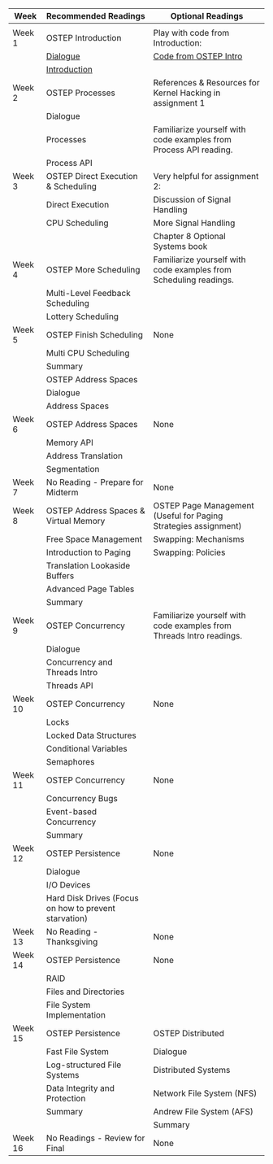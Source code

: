 | Week    | Recommended Readings                                  | Optional Readings                                                    |
|---------|-------------------------------------------------------|----------------------------------------------------------------------|
|         |                                                       |                                                                      |
| Week 1  | OSTEP Introduction                                    | Play with code from Introduction:                                    |
|         | [Dialogue](http://pages.cs.wisc.edu/~remzi/OSTEP/dialogue-threeeasy.pdf)                                              | [Code from OSTEP Intro](http://pages.cs.wisc.edu/~remzi/OSTEP/Code/code.intro.tgz)                                                |
|         | [Introduction](http://pages.cs.wisc.edu/~remzi/OSTEP/intro.pdf)                                         |                                                                      |
| Week 2  | OSTEP Processes                                       | References & Resources for Kernel Hacking in assignment 1            |
|         | Dialogue                                              |                                                                      |
|         | Processes                                             | Familiarize yourself with code examples from Process API reading.    |
|         | Process API                                           |                                                                      |
| Week 3  | OSTEP Direct Execution & Scheduling                   | Very helpful for assignment 2:                                       |
|         | Direct Execution                                      | Discussion of Signal Handling                                        |
|         | CPU Scheduling                                        | More Signal Handling                                                 |
|         |                                                       | Chapter 8 Optional Systems book                                      |
| Week 4  | OSTEP More Scheduling                                 | Familiarize yourself with code examples from Scheduling readings.    |
|         | Multi-Level Feedback Scheduling                       |                                                                      |
|         | Lottery Scheduling                                    |                                                                      |
| Week 5  | OSTEP Finish Scheduling                               | None                                                                 |
|         | Multi CPU Scheduling                                  |                                                                      |
|         | Summary                                               |                                                                      |
|         | OSTEP Address Spaces                                  |                                                                      |
|         | Dialogue                                              |                                                                      |
|         | Address Spaces                                        |                                                                      |
| Week 6  | OSTEP Address Spaces                                  | None                                                                 |
|         | Memory API                                            |                                                                      |
|         | Address Translation                                   |                                                                      |
|         | Segmentation                                          |                                                                      |
| Week 7  | No Reading - Prepare for Midterm                      | None                                                                 |
| Week 8  | OSTEP Address Spaces & Virtual Memory                 | OSTEP Page Management (Useful for Paging Strategies assignment)      |
|         | Free Space Management                                 | Swapping: Mechanisms                                                 |
|         | Introduction to Paging                                | Swapping: Policies                                                   |
|         | Translation Lookaside Buffers                         |                                                                      |
|         | Advanced Page Tables                                  |                                                                      |
|         | Summary                                               |                                                                      |
| Week 9  | OSTEP Concurrency                                     | Familiarize yourself with code examples from Threads Intro readings. |
|         | Dialogue                                              |                                                                      |
|         | Concurrency and Threads Intro                         |                                                                      |
|         | Threads API                                           |                                                                      |
| Week 10 | OSTEP Concurrency                                     | None                                                                 |
|         | Locks                                                 |                                                                      |
|         | Locked Data Structures                                |                                                                      |
|         | Conditional Variables                                 |                                                                      |
|         | Semaphores                                            |                                                                      |
| Week 11 | OSTEP Concurrency                                     | None                                                                 |
|         | Concurrency Bugs                                      |                                                                      |
|         | Event-based Concurrency                               |                                                                      |
|         | Summary                                               |                                                                      |
| Week 12 | OSTEP Persistence                                     | None                                                                 |
|         | Dialogue                                              |                                                                      |
|         | I/O Devices                                           |                                                                      |
|         | Hard Disk Drives (Focus on how to prevent starvation) |                                                                      |
| Week 13 | No Reading - Thanksgiving                             | None                                                                 |
| Week 14 | OSTEP Persistence                                     | None                                                                 |
|         | RAID                                                  |                                                                      |
|         | Files and Directories                                 |                                                                      |
|         | File System Implementation                            |                                                                      |
| Week 15 | OSTEP Persistence                                     | OSTEP Distributed                                                    |
|         | Fast File System                                      | Dialogue                                                             |
|         | Log-structured File Systems                           | Distributed Systems                                                  |
|         | Data Integrity and Protection                         | Network File System (NFS)                                            |
|         | Summary                                               | Andrew File System (AFS)                                             |
|         |                                                       | Summary                                                              |
| Week 16 | No Readings - Review for Final                        | None                                                                 |
